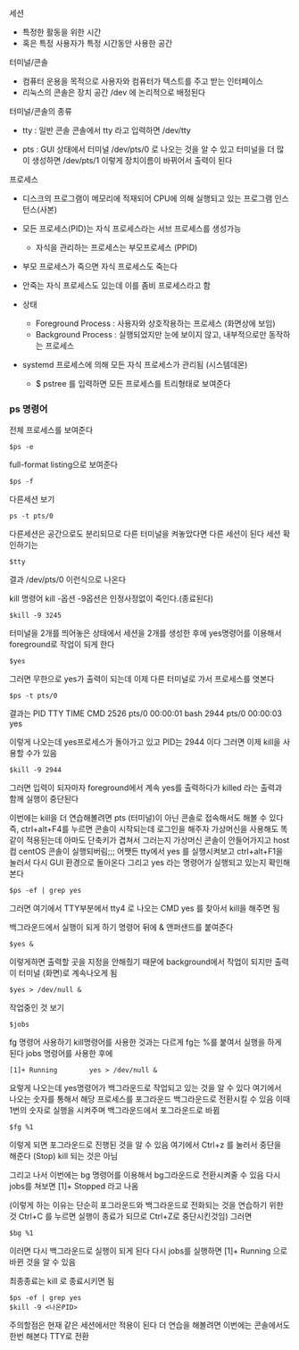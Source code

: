 세션
- 특정한 활동을 위한 시간
- 혹은 특정 사용자가 특정 시간동안 사용한 공간

터미널/콘솔 
- 컴퓨터 운용을 목적으로 사용자와 컴퓨터가 텍스트를 주고 받는 인터페이스
- 리눅스의 콘솔은 장치 공간 /dev 에 논리적으로 배정된다

터미널/콘솔의 종류
- tty : 일반 콘솔
콘솔에서 tty 라고 입력하면 
/dev/tty

- pts : GUI 상태에서 터미널
/dev/pts/0 로 나오는 것을 알 수 있고
터미널을 더 많이 생성하면 /dev/pts/1 이렇게 장치이름이 바뀌어서 출력이 된다


프로세스
- 디스크의 프로그램이 메모리에 적재되어 CPU에 의해 실행되고 있는 프로그램 인스턴스(사본)
- 모든 프로세스(PID)는 자식 프로세스라는 서브 프로세스를 생성가능
    - 자식을 관리하는 프로세스는 부모프로세스 (PPID)
- 부모 프로세스가 죽으면 자식 프로세스도 죽는다
- 안죽는 자식 프로세스도 있는데 이를 좀비 프로세스라고 함
- 상태
    - Foreground Process : 사용자와 상호작용하는 프로세스 (화면상에 보임)
    - Background Process : 실행되었지만 눈에 보이지 않고, 내부적으로만 동작하는 프로세스

- systemd 프로세스에 의해 모든 자식 프로세스가 관리됨 (시스템데몬)
    - $ pstree 를 입력하면 모든 프로세스를 트리형태로 보여준다


### ps 명령어
전체 프로세스를 보여준다
```shell
$ps -e
```

full-format listing으로 보여준다
```shell
$ps -f
```

다른세션 보기 
```shell
ps -t pts/0 
```

다른세션은 공간으로도 분리되므로 다른 터미널을 켜놓았다면 다른 세션이 된다
세션 확인하기는 
```shell
$tty
```
결과 /dev/pts/0 이런식으로 나온다


kill 명령어
kill -옵션 <PID>
-9옵션은 인정사정없이 죽인다.(종료된다)
```shell
$kill -9 3245
```

터미널을 2개를 띄어놓은 상태에서 세션을 2개를 생성한 후에
yes명령어를 이용해서 foreground로 작업이 되게 한다
```shell
$yes
```
그러면 무한으로 yes가 출력이 되는데
이제 다른 터미널로 가서 프로세스를 엿본다
```shell
$ps -t pts/0
```
결과는
PID     TTY     TIME        CMD
2526    pts/0   00:00:01    bash
2944    pts/0   00:00:03    yes

이렇게 나오는데 yes프로세스가 돌아가고 있고 PID는 2944 이다
그러면 이제 kill을 사용할 수가 있음

```shell
$kill -9 2944
```

그러면 입력이 되자마자 foreground에서 계속 yes를 출력하다가 killed 라는 출력과 함께
실행이 중단된다

이번에는 kill을 더 연습해볼려면 pts (터미널)이 아닌 콘솔로 접속해서도 해볼 수 있다
즉, ctrl+alt+F4를 누르면 콘솔이 시작되는데 로그인을 해주자
가상머신을 사용해도 똑같이 적용된는데 아마도 단축키가 겹쳐서 그러는지
가상머신 콘솔이 안들어가지고 host컴 centOS 콘솔이 실행되버림;;;
어쨋든 tty에서 yes 를 실행시켜보고
ctrl+alt+F1을 눌러서 다시 GUI 환경으로 돌아온다
그리고 yes 라는 명령어가 실행되고 있는지 확인해본다
```shell
$ps -ef | grep yes
```

그러면 여기에서 TTY부분에서 tty4 로 나오는 CMD yes 를 찾아서 
kill을 해주면 됨


백그라운드에서 실행이 되게 하기
명령어 뒤에 & 앤퍼샌드를 붙여준다
```shell
$yes &
```
이렇게하면 출력할 곳을 지정을 안해줬기 때문에 background에서 작업이 되지만 출력이 터미널 (화면)로 계속나오게 됨

```shell
$yes > /dev/null &
```


작업중인 것 보기 
```shell
$jobs
```

fg 명령어 사용하기
kill명령어를 사용한 것과는 다르게 fg는 %를 붙여서 실행을 하게 된다
jobs 명령어를 사용한 후에
```
[1]+ Running        yes > /dev/null &
```
요렇게 나오는데 yes명령어가 백그라운드로 작업되고 있는 것을 알 수 있다
여기에서 나오는 숫자를 통해서 해당 프로세스를 포그라운드 백그라운드로 전환시킬 수 있음
이때 1번의 숫자로 실행을 시켜주며 백그라운드에서 포그라운드로 바뀜
```shell
$fg %1
```
이렇게 되면 포그라운드로 진행된 것을 알 수 있음
여기에서 Ctrl+z 를 눌러서 중단을 해준다 (Stop) kill 되는 것은 아님

그리고 나서 이번에는 bg 명령어를 이용해서 bg그라운드로 전환시켜줄 수 있음
다시 jobs를 쳐보면 [1]+ Stopped 라고 나옴

(이렇게 하는 이유는 단순히 포그라운드와 백그라운드로 전화되는 것을 연습하기 위한 것
Ctrl+C 를 누르면 실행이 종료가 되므로 Ctrl+Z로 중단시킨것임)
그러면
```
$bg %1
```
이러면 다시 백그라운드로 실행이 되게 된다
다시 jobs를 실행하면 
[1]+ Running 으로 바뀐 것을 알 수 있음


최종종료는 kill 로 종료시키면 됨
```shell
$ps -ef | grep yes
$kill -9 <나온PID>
```

주의할점은 현재 같은 세션에서만 적용이 된다
더 연습을 해볼려면 이번에는 콘솔에서도 한번 해본다 TTY로 전환

